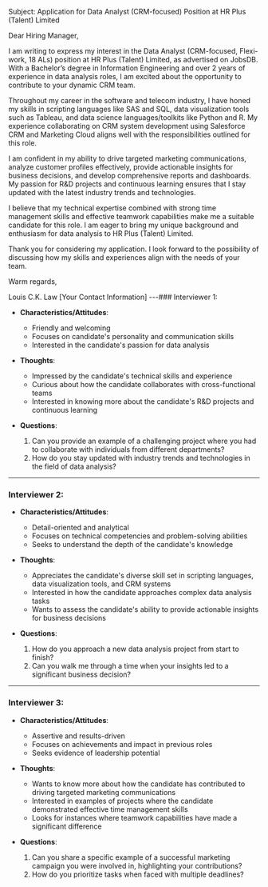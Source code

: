 Subject: Application for Data Analyst (CRM-focused) Position at HR Plus (Talent) Limited

Dear Hiring Manager,

I am writing to express my interest in the Data Analyst (CRM-focused, Flexi-work, 18 ALs) position at HR Plus (Talent) Limited, as advertised on JobsDB. With a Bachelor’s degree in Information Engineering and over 2 years of experience in data analysis roles, I am excited about the opportunity to contribute to your dynamic CRM team.

Throughout my career in the software and telecom industry, I have honed my skills in scripting languages like SAS and SQL, data visualization tools such as Tableau, and data science languages/toolkits like Python and R. My experience collaborating on CRM system development using Salesforce CRM and Marketing Cloud aligns well with the responsibilities outlined for this role.

I am confident in my ability to drive targeted marketing communications, analyze customer profiles effectively, provide actionable insights for business decisions, and develop comprehensive reports and dashboards. My passion for R&D projects and continuous learning ensures that I stay updated with the latest industry trends and technologies.

I believe that my technical expertise combined with strong time management skills and effective teamwork capabilities make me a suitable candidate for this role. I am eager to bring my unique background and enthusiasm for data analysis to HR Plus (Talent) Limited.

Thank you for considering my application. I look forward to the possibility of discussing how my skills and experiences align with the needs of your team.

Warm regards,

Louis C.K. Law
[Your Contact Information]
---### Interviewer 1: 
- **Characteristics/Attitudes**: 
  - Friendly and welcoming
  - Focuses on candidate's personality and communication skills
  - Interested in the candidate's passion for data analysis

- **Thoughts**:
  - Impressed by the candidate's technical skills and experience
  - Curious about how the candidate collaborates with cross-functional teams
  - Interested in knowing more about the candidate's R&D projects and continuous learning

- **Questions**:
  1. Can you provide an example of a challenging project where you had to collaborate with individuals from different departments?
  2. How do you stay updated with industry trends and technologies in the field of data analysis?
  
---

### Interviewer 2:
- **Characteristics/Attitudes**:
   - Detail-oriented and analytical
   - Focuses on technical competencies and problem-solving abilities
   - Seeks to understand the depth of the candidate's knowledge

- **Thoughts**:
   - Appreciates the candidate's diverse skill set in scripting languages, data visualization tools, and CRM systems
   - Interested in how the candidate approaches complex data analysis tasks
   - Wants to assess the candidate's ability to provide actionable insights for business decisions

- **Questions**:
   1. How do you approach a new data analysis project from start to finish?
   2. Can you walk me through a time when your insights led to a significant business decision?

---

### Interviewer 3:
- **Characteristics/Attitudes**:
   - Assertive and results-driven
   - Focuses on achievements and impact in previous roles
   - Seeks evidence of leadership potential

- **Thoughts**:
   - Wants to know more about how the candidate has contributed to driving targeted marketing communications
   - Interested in examples of projects where the candidate demonstrated effective time management skills 
   - Looks for instances where teamwork capabilities have made a significant difference

- **Questions**:
    1. Can you share a specific example of a successful marketing campaign you were involved in, highlighting your contributions?
    2. How do you prioritize tasks when faced with multiple deadlines?